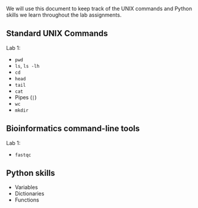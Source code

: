 We will use this document to keep track of the UNIX commands and Python skills we learn throughout the lab assignments.

## Standard UNIX Commands

Lab 1:
* `pwd`
* `ls`, `ls -lh`
* `cd`
* `head`
* `tail`
* `cat`
* Pipes (`|`)
* `wc`
* `mkdir`

## Bioinformatics command-line tools
Lab 1:
* `fastqc`

## Python skills
* Variables
* Dictionaries
* Functions
